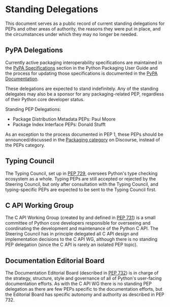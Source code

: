 # Standing Delegations

This document serves as a public record of current standing delegations for
PEPs and other areas of authority, the reasons they were put in place, and
the circumstances under which they may no longer be needed.

## PyPA Delegations

Currently active packaging interoperability specifications are maintained in
the [PyPA Specifications] section in the Python Packaging User Guide and the
process for updating those specifications is documented in the [PyPA
Documentation].

These delegations are expected to stand indefinitely. Any of the standing
delegates may also be a sponsor for any packaging-related PEP, regardless
of their Python core developer status.

Standing PEP Delegations:

- Package Distribution Metadata PEPs: Paul Moore
- Package Index Interface PEPs: Donald Stufft

[PyPA Specifications]: https://packaging.python.org/specifications/
[PyPA Documentation]: https://www.pypa.io/en/latest/specifications/

As an exception to the process documented in PEP 1, these PEPs should
be announced/discussed in the [Packaging category] on Discourse,
instead of the PEPs category.

[Packaging category]: https://discuss.python.org/c/14

## Typing Council

The Typing Council, set up in [PEP 729](https://peps.python.org/pep-0729/),
oversees Python's type checking ecosystem as a whole. Typing PEPs are still
accepted or rejected by the Steering Council, but only after consultation
with the Typing Council, and typing-specific PEPs are expected to be sent to
the Typing Council first.

## C API Working Group

The C API Working Group (created by and defined in [PEP
731](https://peps.python.org/pep-0731/)) is a small committee of Python core
developers responsible for overseeing and coordinating the development and
maintenance of the Python C API. The Steering Council has in principle
delegated all C API design and implementation decisions to the C API WG,
although there is no standing PEP delegation (since the C API is rarely an
isolated PEP topic).

## Documentation Editorial Board

The Documentation Editorial Board (described in [PEP
732](https://peps.python.org/pep-0732/)) is in charge of the strategy,
structure, style and governance of all of Python's user-facing documentation
efforts. As with the C API WG there is no standing PEP delegation as there are
few PEPs specific to the documentation efforts, but the Editorial Board has
specific autonomy and authority as described in PEP 732.

